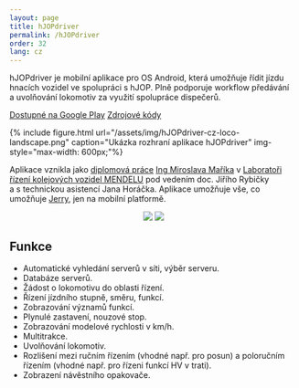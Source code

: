 ```yaml
---
layout: page
title: hJOPdriver
permalink: /hJOPdriver
order: 32
lang: cz
---
```


hJOPdriver je mobilní aplikace pro OS Android, která umožňuje řídit
jízdu hnacích vozidel ve spolupráci s hJOP. Plně podporuje workflow předávání
a uvolňování lokomotiv za využití spolupráce dispečerů.

<a class="btn" href="https://play.google.com/store/apps/details?id=cz.mendelu.xmarik.train_manager">Dostupné na Google Play</a>
<a class="btn" href="https://github.com/kmzbrnoI/hJOPandroidDriver">Zdrojové kódy</a>

{% include figure.html url="/assets/img/hJOPdriver-cz-loco-landscape.png"
   caption="Ukázka rozhraní aplikace hJOPdriver" img-style="max-width: 600px;"%}

Aplikace vznikla jako [diplomová práce](http://is.mendelu.cz/lide/clovek.pl?id=43049;zalozka=7;studium=77602;zp=54008;lang=cz)
[Ing Miroslava Maříka](http://is.mendelu.cz/lide/clovek.pl?id=43049;lang=cz)
v [Laboratoři řízení kolejových vozidel MENDELU](http://lrkv.pef.mendelu.cz/)
pod vedením doc. Jiřího Rybičky a s technickou asistencí Jana Horáčka. Aplikace
umožňuje vše, co umožňuje [Jerry](/Jerry), jen na mobilní platformě.

<div style="text-align: center;">
 <img src="/assets/img/hJOPdriver-cz-serverlist.png" style="max-width: 200px;" />
 <img src="/assets/img/hJOpdriver-cz-loco.png" style="max-width: 200px;" />
</div>

## Funkce

 * Automatické vyhledání serverů v síti, výběr serveru.
 * Databáze serverů.
 * Žádost o lokomotivu do oblasti řízení.
 * Řízení jízdního stupně, směru, funkcí.
 * Zobrazování významů funkcí.
 * Plynulé zastavení, nouzové stop.
 * Zobrazování modelové rychlosti v km/h.
 * Multitrakce.
 * Uvolňování lokomotiv.
 * Rozlišení mezi ručním řízením (vhodné např. pro posun) a poloručním
   řízením (vhodné např. pro řízeni funkcí HV v trati).
 * Zobrazení návěstního opakovače.
